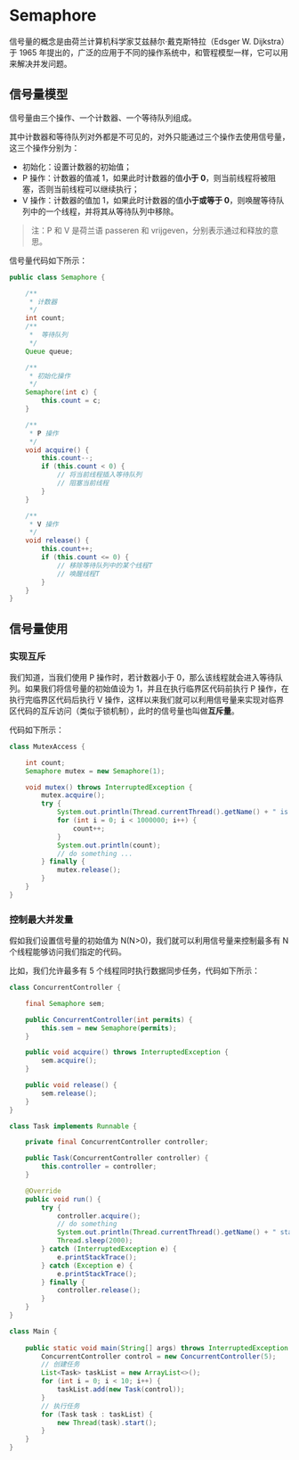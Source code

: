 # Semaphore

信号量的概念是由荷兰计算机科学家艾兹赫尔·戴克斯特拉（Edsger W. Dijkstra）于 1965 年提出的，广泛的应用于不同的操作系统中，和管程模型一样，它可以用来解决并发问题。

## 信号量模型

信号量由三个操作、一个计数器、一个等待队列组成。

其中计数器和等待队列对外都是不可见的，对外只能通过三个操作去使用信号量，这三个操作分别为：

- 初始化：设置计数器的初始值；
- P 操作：计数器的值减 1，如果此时计数器的值**小于 0**，则当前线程将被阻塞，否则当前线程可以继续执行；
- V 操作：计数器的值加 1，如果此时计数器的值**小于或等于 0**，则唤醒等待队列中的一个线程，并将其从等待队列中移除。

> 注：P 和 V 是荷兰语 passeren 和 vrijgeven，分别表示通过和释放的意思。

信号量代码如下所示：

```java
public class Semaphore {

    /**
     * 计数器
     */
    int count;
    /**
     *  等待队列
     */
    Queue queue;

    /**
     * 初始化操作
     */
    Semaphore(int c) {
        this.count = c;
    }

    /**
     * P 操作
     */
    void acquire() {
        this.count--;
        if (this.count < 0) {
            // 将当前线程插入等待队列
            // 阻塞当前线程
        }
    }

    /**
     * V 操作
     */
    void release() {
        this.count++;
        if (this.count <= 0) {
            // 移除等待队列中的某个线程T
            // 唤醒线程T
        }
    }
}
```

## 信号量使用

### 实现互斥

我们知道，当我们使用 P 操作时，若计数器小于 0，那么该线程就会进入等待队列。如果我们将信号量的初始值设为 1，并且在执行临界区代码前执行 P 操作，在执行完临界区代码后执行 V 操作，这样以来我们就可以利用信号量来实现对临界区代码的互斥访问（类似于锁机制），此时的信号量也叫做**互斥量**。

代码如下所示：

```java
class MutexAccess {

    int count;
    Semaphore mutex = new Semaphore(1);

    void mutex() throws InterruptedException {
        mutex.acquire();
        try {
            System.out.println(Thread.currentThread().getName() + " is running.");
            for (int i = 0; i < 1000000; i++) {
                count++;
            }
            System.out.println(count);
            // do something ...
        } finally {
            mutex.release();
        }
    }
}
```

### 控制最大并发量

假如我们设置信号量的初始值为 N(N>0)，我们就可以利用信号量来控制最多有 N 个线程能够访问我们指定的代码。

比如，我们允许最多有 5 个线程同时执行数据同步任务，代码如下所示：

```java
class ConcurrentController {

    final Semaphore sem;

    public ConcurrentController(int permits) {
        this.sem = new Semaphore(permits);
    }

    public void acquire() throws InterruptedException {
        sem.acquire();
    }

    public void release() {
        sem.release();
    }
}

class Task implements Runnable {

    private final ConcurrentController controller;

    public Task(ConcurrentController controller) {
        this.controller = controller;
    }

    @Override
    public void run() {
        try {
            controller.acquire();
            // do something
            System.out.println(Thread.currentThread().getName() + " start.");
            Thread.sleep(2000);
        } catch (InterruptedException e) {
            e.printStackTrace();
        } catch (Exception e) {
            e.printStackTrace();
        } finally {
            controller.release();
        }
    }
}

class Main {
    
    public static void main(String[] args) throws InterruptedException {
        ConcurrentController control = new ConcurrentController(5);
        // 创建任务
        List<Task> taskList = new ArrayList<>();
        for (int i = 0; i < 10; i++) {
            taskList.add(new Task(control));
        }
        // 执行任务
        for (Task task : taskList) {
            new Thread(task).start();
        }
	}
}
```





